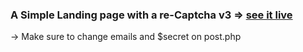 ### A Simple Landing page with a re-Captcha v3 => [see it live](http://bksmoke.com)


-> Make sure to change emails and $secret on post.php